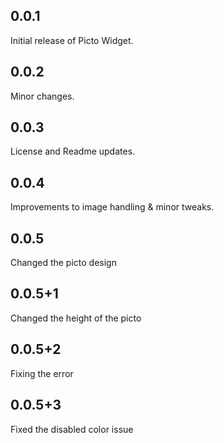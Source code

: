 ## 0.0.1
Initial release of Picto Widget.

## 0.0.2
Minor changes.

## 0.0.3
License and Readme updates.

## 0.0.4
Improvements to image handling & minor tweaks.

## 0.0.5
Changed the picto design
## 0.0.5+1
Changed the height of the picto
## 0.0.5+2
Fixing the error
## 0.0.5+3
Fixed the disabled color issue